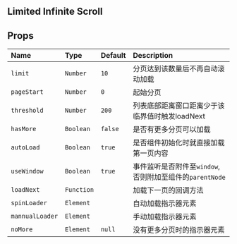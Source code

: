 ## Limited Infinite Scroll

## Props

| Name             | Type          | Default    | Description|
|:----             |:----          |:----       |:----|
| `limit`          | `Number`      | `10`       | 分页达到该数量后不再自动滚动加载|
| `pageStart`      | `Number`      | `0`        | 起始分页|
| `threshold`      | `Number`      | `200`      | 列表底部距离窗口距离少于该临界值时触发loadNext|
| `hasMore`        | `Boolean`     | `false`    | 是否有更多分页可以加载|
| `autoLoad`       | `Boolean`     | `true`     | 是否组件初始化时就直接加载第一页内容|
| `useWindow`      | `Boolean`     | `true`     | 事件监听是否附件至`window`, 否则附加至组件的`parentNode`|
| `loadNext`       | `Function`    |            | 加载下一页的回调方法|
| `spinLoader`     | `Element`     |            | 自动加载指示器元素|
| `mannualLoader`  | `Element`     |            | 手动加载指示器元素|
| `noMore`         | `Element`     | `null`     | 没有更多分页时的指示器元素|